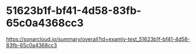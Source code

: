 # 51623b1f-bf41-4d58-83fb-65c0a4368cc3
https://sonarcloud.io/summary/overall?id=examly-test_51623b1f-bf41-4d58-83fb-65c0a4368cc3
